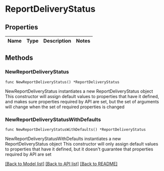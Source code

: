 # ReportDeliveryStatus

## Properties

Name | Type | Description | Notes
------------ | ------------- | ------------- | -------------

## Methods

### NewReportDeliveryStatus

`func NewReportDeliveryStatus() *ReportDeliveryStatus`

NewReportDeliveryStatus instantiates a new ReportDeliveryStatus object
This constructor will assign default values to properties that have it defined,
and makes sure properties required by API are set, but the set of arguments
will change when the set of required properties is changed

### NewReportDeliveryStatusWithDefaults

`func NewReportDeliveryStatusWithDefaults() *ReportDeliveryStatus`

NewReportDeliveryStatusWithDefaults instantiates a new ReportDeliveryStatus object
This constructor will only assign default values to properties that have it defined,
but it doesn't guarantee that properties required by API are set


[[Back to Model list]](../README.md#documentation-for-models) [[Back to API list]](../README.md#documentation-for-api-endpoints) [[Back to README]](../README.md)


